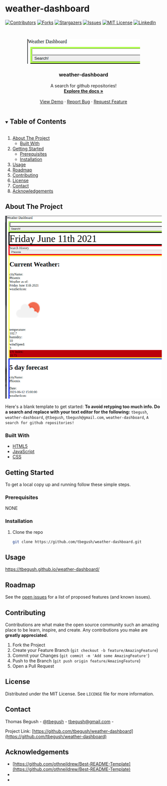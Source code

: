 # weather-dashboard

<!--
*** Thanks for checking out the Best-README-Template. If you have a suggestion
*** that would make this better, please fork the repo and create a pull request
*** or simply open an issue with the tag "enhancement".
*** Thanks again! Now go create something AMAZING! :D
***
*** Forked from othneildrew/Best-README-Template
***
*** To avoid retyping too much info. Do a search and replace for the following:
*** github_username, repo_name, twitter_handle, email, project_title, project_description
*** tbegush, weather-dashboard, @tbegush, tbegush@gmail.com, weather-dashboard, A search for github repositories!
-->



<!-- PROJECT SHIELDS -->
<!--
*** I'm using markdown "reference style" links for readability.
*** Reference links are enclosed in brackets [ ] instead of parentheses ( ).
*** See the bottom of this document for the declaration of the reference variables
*** for contributors-url, forks-url, etc. This is an optional, concise syntax you may use.
*** https://www.markdownguide.org/basic-syntax/#reference-style-links
-->
[![Contributors][contributors-shield]][contributors-url]
[![Forks][forks-shield]][forks-url]
[![Stargazers][stars-shield]][stars-url]
[![Issues][issues-shield]][issues-url]
[![MIT License][license-shield]][license-url]
[![LinkedIn][linkedin-shield]][linkedin-url]



<!-- PROJECT LOGO -->
<br />
<p align="center">
  <a href="https://github.com/tbegush/weather-dashboard">
    <img src="./weatherlogo.png" alt="Logo" width="363" height=auto>
  </a>

  <h3 align="center">weather-dashboard</h3>

  <p align="center">
    A search for github repositories!
    <br />
    <a href="https://github.com/tbegush/weather-dashboard"><strong>Explore the docs »</strong></a>
    <br />
    <br />
    <a href="https://tbegush.github.io/weather-dashboard/">View Demo</a>
    ·
    <a href="https://github.com/tbegush/weather-dashboard/issues">Report Bug</a>
    ·
    <a href="https://github.com/tbegush/weather-dashboard/issues">Request Feature</a>
  </p>
</p>



<!-- TABLE OF CONTENTS -->
<details open="open">
  <summary><h2 style="display: inline-block">Table of Contents</h2></summary>
  <ol>
    <li>
      <a href="#about-the-project">About The Project</a>
      <ul>
        <li><a href="#built-with">Built With</a></li>
      </ul>
    </li>
    <li>
      <a href="#getting-started">Getting Started</a>
      <ul>
        <li><a href="#prerequisites">Prerequisites</a></li>
        <li><a href="#installation">Installation</a></li>
      </ul>
    </li>
    <li><a href="#usage">Usage</a></li>
    <li><a href="#roadmap">Roadmap</a></li>
    <li><a href="#contributing">Contributing</a></li>
    <li><a href="#license">License</a></li>
    <li><a href="#contact">Contact</a></li>
    <li><a href="#acknowledgements">Acknowledgements</a></li>
  </ol>
</details>



<!-- ABOUT THE PROJECT  -->
## About The Project

![Weather Dashboard Screen Shot](./weatherscreenshot.png)

Here's a blank template to get started:
**To avoid retyping too much info. Do a search and replace with your text editor for the following:**
`tbegush`, `weather-dashboard`, `@tbegush`, `tbegush@gmail.com`, `weather-dashboard`, `A search for github repositories!`


### Built With

* [HTML5]()
* [JavaScript]()
* [CSS]()



<!-- GETTING STARTED -->
## Getting Started

To get a local copy up and running follow these simple steps.

### Prerequisites

NONE

### Installation

1. Clone the repo
   ```sh
   git clone https://github.com/tbegush/weather-dashboard.git
   ```


<!-- USAGE EXAMPLES -->
## Usage

https://tbegush.github.io/weather-dashboard/



<!-- ROADMAP -->
## Roadmap

See the [open issues](https://github.com/tbegush/weather-dashboard/issues) for a list of proposed features (and known issues).



<!-- CONTRIBUTING -->
## Contributing

Contributions are what make the open source community such an amazing place to be learn, inspire, and create. Any contributions you make are **greatly appreciated**.

1. Fork the Project
2. Create your Feature Branch (`git checkout -b feature/AmazingFeature`)
3. Commit your Changes (`git commit -m 'Add some AmazingFeature'`)
4. Push to the Branch (`git push origin feature/AmazingFeature`)
5. Open a Pull Request



<!-- LICENSE -->
## License

Distributed under the MIT License. See `LICENSE` file for more information.



<!-- CONTACT -->
## Contact

Thomas Begush - [@tbegush](https://twitter.com/tbegush) - tbegush@gmail.com - 

Project Link: [https://github.com/tbegush/weather-dashboard](https://github.com/tbegush/weather-dashboard)



<!-- ACKNOWLEDGEMENTS -->
## Acknowledgements

* [https://github.com/othneildrew/Best-README-Template](https://github.com/othneildrew/Best-README-Template)
* []()
* []()





<!-- MARKDOWN LINKS & IMAGES -->
<!-- https://www.markdownguide.org/basic-syntax/#reference-style-links -->
[contributors-shield]: https://img.shields.io/github/contributors/tbegush/weather-dashboard.svg?style=for-the-badge
[contributors-url]: https://github.com/tbegush/weather-dashboard/graphs/contributors
[forks-shield]: https://img.shields.io/github/forks/tbegush/weather-dashboard.svg?style=for-the-badge
[forks-url]: https://github.com/tbegush/weather-dashboard/network/members
[stars-shield]: https://img.shields.io/github/stars/tbegush/weather-dashboard.svg?style=for-the-badge
[stars-url]: https://github.com/tbegush/weather-dashboard/stargazers
[issues-shield]: https://img.shields.io/github/issues/tbegush/weather-dashboard.svg?style=for-the-badge
[issues-url]: https://github.com/tbegush/weather-dashboard/issues
[license-shield]: https://img.shields.io/github/license/tbegush/weather-dashboard.svg?style=for-the-badge
[license-url]: https://raw.githubusercontent.com/tbegush/weather-dashboard/master/LICENSE
[linkedin-shield]: https://img.shields.io/badge/-LinkedIn-black.svg?style=for-the-badge&logo=linkedin&colorB=555
[linkedin-url]: https://linkedin.com/in/tbegush
